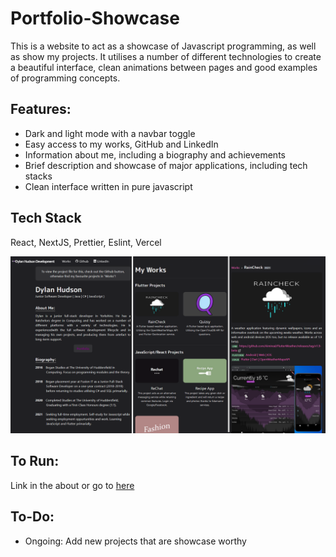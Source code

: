 # Portfolio-Showcase
This is a website to act as a showcase of Javascript programming, as well as show my projects.
It utilises a number of different technologies to create a beautiful interface, 
clean animations between pages and good examples of programming concepts.

## Features:
- Dark and light mode with a navbar toggle
- Easy access to my works, GitHub and LinkedIn
- Information about me, including a biography and achievements
- Brief description and showcase of major applications, including tech stacks
- Clean interface written in pure javascript

## Tech Stack
React, NextJS, Prettier, Eslint, Vercel

![alt_text](https://github.com/Aimireal/Portfolio/blob/master/public/images/portfolio.png)

## To Run:
Link in the about or go to [here](https://portfolio-showcase-aimireal.vercel.app)

## To-Do:
- Ongoing: Add new projects that are showcase worthy
